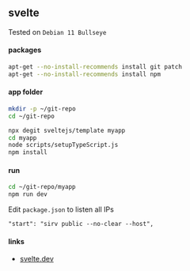 ## svelte

Tested on `Debian 11 Bullseye`

#### packages

```bash
apt-get --no-install-recommends install git patch
apt-get --no-install-recommends install npm
```

#### app folder

```bash
mkdir -p ~/git-repo
cd ~/git-repo

npx degit sveltejs/template myapp
cd myapp
node scripts/setupTypeScript.js
npm install
```

#### run

```bash
cd ~/git-repo/myapp
npm run dev
```

Edit `package.json` to listen all IPs

```
"start": "sirv public --no-clear --host",
```

#### links

- [svelte.dev](https://svelte.dev/)
